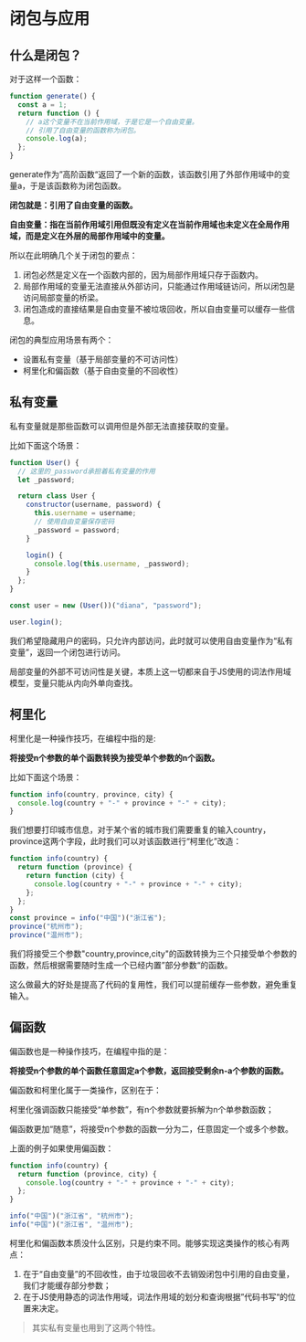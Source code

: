 # 闭包与应用

## 什么是闭包？

对于这样一个函数：

```js
function generate() {
  const a = 1;
  return function () {
    // a这个变量不在当前作用域，于是它是一个自由变量。
    // 引用了自由变量的函数称为闭包。
    console.log(a);
  };
}
```

generate作为”高阶函数“返回了一个新的函数，该函数引用了外部作用域中的变量a，于是该函数称为闭包函数。

**闭包就是：引用了自由变量的函数。**

**自由变量：指在当前作用域引用但既没有定义在当前作用域也未定义在全局作用域，而是定义在外层的局部作用域中的变量。**

所以在此明确几个关于闭包的要点：

1. 闭包必然是定义在一个函数内部的，因为局部作用域只存于函数内。
2. 局部作用域的变量无法直接从外部访问，只能通过作用域链访问，所以闭包是访问局部变量的桥梁。
3. 闭包造成的直接结果是自由变量不被垃圾回收，所以自由变量可以缓存一些信息。

闭包的典型应用场景有两个：

- 设置私有变量（基于局部变量的不可访问性）
- 柯里化和偏函数（基于自由变量的不回收性）



## 私有变量

私有变量就是那些函数可以调用但是外部无法直接获取的变量。

比如下面这个场景：

```js
function User() {
  // 这里的_password承担着私有变量的作用
  let _password;

  return class User {
    constructor(username, password) {
      this.username = username;
      // 使用自由变量保存密码
      _password = password;
    }

    login() {
      console.log(this.username, _password);
    }
  };
}

const user = new (User())("diana", "password");

user.login();
```

我们希望隐藏用户的密码，只允许内部访问，此时就可以使用自由变量作为“私有变量”，返回一个闭包进行访问。

局部变量的外部不可访问性是关键，本质上这一切都来自于JS使用的词法作用域模型，变量只能从内向外单向查找。



## 柯里化

柯里化是一种操作技巧，在编程中指的是:

**将接受n个参数的单个函数转换为接受单个参数的n个函数。**

比如下面这个场景：

```js
function info(country, province, city) {
  console.log(country + "-" + province + "-" + city);
}
```

我们想要打印城市信息，对于某个省的城市我们需要重复的输入country，province这两个字段，此时我们可以对该函数进行“柯里化”改造：

```js
function info(country) {
  return function (province) {
    return function (city) {
      console.log(country + "-" + province + "-" + city);
    };
  };
}
const province = info("中国")("浙江省");
province("杭州市");
province("温州市");
```

我们将接受三个参数"country,province,city"的函数转换为三个只接受单个参数的函数，然后根据需要随时生成一个已经内置”部分参数“的函数。

这么做最大的好处是提高了代码的复用性，我们可以提前缓存一些参数，避免重复输入。



## 偏函数

偏函数也是一种操作技巧，在编程中指的是：

**将接受n个参数的单个函数任意固定a个参数，返回接受剩余n-a个参数的函数。**

偏函数和柯里化属于一类操作，区别在于：

柯里化强调函数只能接受“单参数”，有n个参数就要拆解为n个单参数函数；

偏函数更加“随意”，将接受n个参数的函数一分为二，任意固定一个或多个参数。

上面的例子如果使用偏函数：

```js
function info(country) {
  return function (province, city) {
    console.log(country + "-" + province + "-" + city);
  };
}

info("中国")("浙江省", "杭州市");
info("中国")("浙江省", "温州市");
```

柯里化和偏函数本质没什么区别，只是约束不同。能够实现这类操作的核心有两点：

1. 在于“自由变量”的不回收性，由于垃圾回收不去销毁闭包中引用的自由变量，我们才能缓存部分参数；
2. 在于JS使用静态的词法作用域，词法作用域的划分和查询根据”代码书写“的位置来决定。

> 其实私有变量也用到了这两个特性。